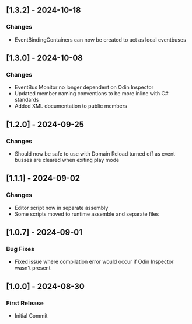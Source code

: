 ## [1.3.2] - 2024-10-18
### Changes
- EventBindingContainers can now be created to act as local eventbuses

## [1.3.0] - 2024-10-08
### Changes
- EventBus Monitor no longer dependent on Odin Inspector
- Updated member naming conventions to be more inline with C# standards
- Added XML documentation to public members

## [1.2.0] - 2024-09-25
### Changes
- Should now be safe to use with Domain Reload turned off as event busses are cleared when exiting play mode


## [1.1.1] - 2024-09-02
### Changes
- Editor script now in separate assembly
- Some scripts moved to runtime assemble and separate files

## [1.0.7] - 2024-09-01
### Bug Fixes
- Fixed issue where compilation error would occur if Odin Inspector wasn't present


## [1.0.0] - 2024-08-30
### First Release
- Initial Commit